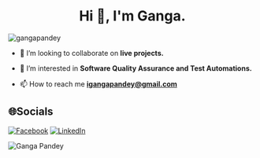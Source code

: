 <h1 align="center">Hi 👋, I'm Ganga.</h1>
<p align="left"> <img src="https://komarev.com/ghpvc/?username=gangapandey&label=Profile%20views&color=0e75b6&style=flat" alt="gangapandey" /> </p>





- 💞️ I’m looking to collaborate on **live projects.**

- 👯 I’m interested in **Software Quality Assurance and Test Automations.**

- 📫 How to reach me **igangapandey@gmail.com**

## 🌐Socials

[![Facebook](https://img.shields.io/badge/Facebook-%231877F2.svg?logo=Facebook&logoColor=white)](https://www.facebook.com/gangapandeyy) [![LinkedIn](https://img.shields.io/badge/LinkedIn-%230077B5.svg?logo=linkedin&logoColor=white)](https://www.linkedin.com/in/gangapandey/)



<!-- Contributions, Current Streak, Longest streak -->
<img align="justify" src="https://github-readme-streak-stats.herokuapp.com/?user=gangapandey&theme=dark&locale=en" alt="Ganga Pandey" />











